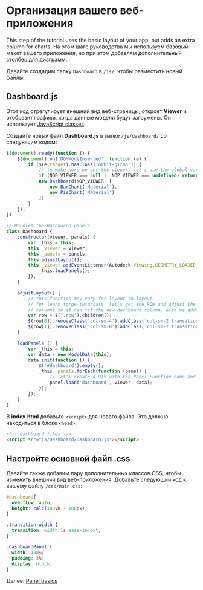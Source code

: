 # Организация вашего веб-приложения

This step of the tutorial uses the basic layout of your app, but adds an extra column for charts. На этом шаге руководства мы используем базовый макет вашего приложения, но при этом добавлям дополнительный столбец для диаграмм.

Давайте создадим папку `Dashboard` в `/js/`, чтобы разместить новый файлы.

## Dashboard.js

Этот код отрегулирует внешний вид веб-страницы, откроет **Viewer** и отобразит графики, когда данные модели будут загружены. Он использует [JavaScript classes](https://developer.mozilla.org/en-US/docs/Web/JavaScript/Reference/Classes).

Создайте новый файл **Dashboard.js** в папке `/js/dashboard/` со следующим кодом:

```javascript
$(document).ready(function () {
    $(document).on('DOMNodeInserted', function (e) {
        if ($(e.target).hasClass('orbit-gizmo')) {
            // to make sure we get the viewer, let's use the global var NOP_VIEWER
            if (NOP_VIEWER === null || NOP_VIEWER === undefined) return;
            new Dashboard(NOP_VIEWER, [
                new BarChart('Material'),
                new PieChart('Material')
            ])
        }
    });
})

// Handles the Dashboard panels
class Dashboard {
    constructor(viewer, panels) {
        var _this = this;
        this._viewer = viewer;
        this._panels = panels;
        this.adjustLayout();
        this._viewer.addEventListener(Autodesk.Viewing.GEOMETRY_LOADED_EVENT, (viewer) => {
            _this.loadPanels();
        });
    }

    adjustLayout() {
        // this function may vary for layout to layout...
        // for learn forge tutorials, let's get the ROW and adjust the size of the 
        // columns so it can fit the new dashboard column, also we added a smooth transition css class for a better user experience
        var row = $(".row").children();
        $(row[0]).removeClass('col-sm-4').addClass('col-sm-2 transition-width');
        $(row[1]).removeClass('col-sm-8').addClass('col-sm-7 transition-width').after('<div class="col-sm-3 transition-width" id="dashboard"></div>');
    }

    loadPanels () {
        var _this = this;
        var data = new ModelData(this);
        data.init(function () {
            $('#dashboard').empty();
            _this._panels.forEach(function (panel) {
                // let's create a DIV with the Panel Function name and load it
                panel.load('dashboard', viewer, data);
            });
        });
    }
}
```

В **index.html** добавьте `<script>` для нового файла. Это должно находиться в блоке `<head>`:
    
```html
<!-- dashboard files -->
<script src="js/Dashboard/Dashboard.js"></script>  
```

## Настройте основной файл .css

Давайте также добавим пару дополнительных классов CSS, чтобы изменить внешний вид веб-приложения. Добавьте следующий код к вашему файлу `/css/main.css`:

```css
#dashboard{
  overflow: auto;
  height: calc(100vh - 100px);
}

.transition-width {
  transition: width 1s ease-in-out;
}

.dashboardPanel {
  width: 100%;
  padding: 3%;
  display: block;
}
```

Далее: [Panel basics](viewer/dashboard/panelbasics)
